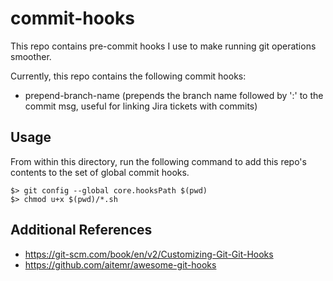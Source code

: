 # commit-hooks

This repo contains pre-commit hooks I use to make running git operations smoother. 

Currently, this repo contains the following commit hooks:
- prepend-branch-name (prepends the branch name followed by ':' to the commit msg, useful for linking Jira tickets with commits)

## Usage
From within this directory, run the following command to add this repo's contents to the set of global commit hooks.

```
$> git config --global core.hooksPath $(pwd)
$> chmod u+x $(pwd)/*.sh
```

## Additional References
- https://git-scm.com/book/en/v2/Customizing-Git-Git-Hooks
- https://github.com/aitemr/awesome-git-hooks